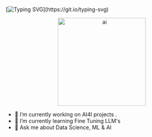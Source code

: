 [![Typing SVG](https://readme-typing-svg.demolab.com?font=Kode+Mono&size=22&pause=1000&color=0EF770&random=false&width=440&height=55&lines=Hey+there%2C+my+name+is+Desi.+;I+am+a+Data+Science+Enthusiast.;Welcome+to+my+Github+profile+!)](https://git.io/typing-svg)

<p align="center">
<img width="231" alt="ai" src="https://github.com/dmarinova1/dmarinova1/assets/38781094/1acccff3-c5fb-482d-920d-72cd381c46c5">
</p>


- 🔭 I’m currently working on AI4I projects . 
- 🌱 I’m currently learning Fine Tuning LLM's
- 💬 Ask me about Data Science, ML & AI
<!--
**dmarinova1/dmarinova1** is a ✨ _special_ ✨ repository because its `README.md` (this file) appears on your GitHub profile.

Here are some ideas to get you started:

🔭 I’m currently working on AI4I projects . 
🌱 I’m currently learning Fine Tuning LLM's
- 👯 I’m looking to collaborate on ...
- 🤔 I’m looking for help with ...
💬 Ask me about Data Science, ML & AI
- 📫 How to reach me: ...
- 😄 Pronouns: ...
- ⚡ Fun fact: ...
-->


